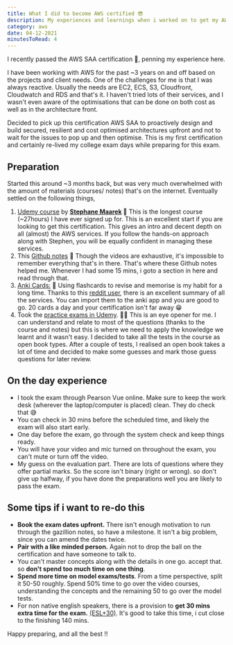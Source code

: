 ```yaml
---
title: What I did to become AWS certified 😎
description: My experiences and learnings when i worked on to get my AWS certification. I recently passed the AWS SAA certification. Penned down my learnings and experiences along the way
category: aws
date: 04-12-2021
minutesToRead: 4
---
```


I recently passed the AWS SAA certification 🎉, penning my experience here.

I have been working with AWS for the past ~3 years on and off based on the projects and client needs. One of the challenges for me is that I was always reactive. Usually the needs are EC2, ECS, S3, Cloudfront, Cloudwatch and RDS and that's it. I haven't tried lots of their services, and I wasn't even aware of the optimisations that can be done on both cost as well as in the architecture front.

Decided to pick up this certification AWS SAA to proactively design and build secured, resilient and cost optimised architectures upfront and not to wait for the issues to pop up and then optimise. This is my first certification and certainly re-lived my college exam days while preparing for this exam.

## Preparation

Started this around ~3 months back, but was very much overwhelmed with the amount of materials (courses/ notes) that's on the internet. Eventually settled on the following things,

1. [Udemy course](https://www.udemy.com/course/aws-certified-solutions-architect-associate-saa-c02/) by **[Stephane Maarek](https://www.udemy.com/user/stephane-maarek/) 🎥** This is the longest course (~27hours) I have ever signed up for. This is an excellent start if you are looking to get this certification. This gives an intro and decent depth on all (almost) the AWS services. If you follow the hands-on approach along with Stephen, you will be equally confident in managing these services.
2. This [Github notes](https://github.com/keenanromain/AWS-SAA-C02-Study-Guide) 📝 Though the videos are exhaustive, it's impossible to remember everything that's in there. That's where these Github notes helped me. Whenever I had some 15 mins, i goto a section in here and read through that.
3. [Anki Cards:](https://apps.ankiweb.net/) 📇 Using flashcards to revise and memorise is my habit for a long time. Thanks to this [reddit user](https://www.notion.so/AWS-SAA-Certification-1c3d99ed38ab494ea8ea467cd27ca725), there is an excellent summary of all the services. You can import them to the anki app and you are good to go. 20 cards a day and your certification isn't far away 😁
4. Took the [practice exams in Udemy](https://www.udemy.com/course/aws-certified-solutions-architect-associate-amazon-practice-exams-saa-c02/). ✍🏼 This is an eye opener for me. I can understand and relate to most of the questions (thanks to the course and notes) but this is where we need to apply the knowledge we learnt and it wasn't easy. I decided to take all the tests in the course as open book types. After a couple of tests, I realised an open book takes a lot of time and decided to make some guesses and mark those guess questions for later review.

## On the day experience

- I took the exam through Pearson Vue online. Make sure to keep the work desk (wherever the laptop/computer is placed) clean. They do check that 😅
- You can check in 30 mins before the scheduled time, and likely the exam will also start early.
- One day before the exam, go through the system check and keep things ready.
- You will have your video and mic turned on throughout the exam, you can't mute or turn off the video.
- My guess on the evaluation part. There are lots of questions where they offer partial marks. So the score isn't binary (right or wrong). so don't give up halfway, if you have done the preparations well you are likely to pass the exam.

## Some tips if i want to re-do this

- **Book the exam dates upfront.** There isn't enough motivation to run through the gazillion notes, so have a milestone. It isn't a big problem, since you can amend the dates twice.
- **Pair with a like minded person.** Again not to drop the ball on the certification and have someone to talk to.
- You can't master concepts along with the details in one go. accept that. so **don't spend too much time on one thing**.
- **Spend more time on model exams/tests**. From a time perspective, split it 50-50 roughly. Spend 50% time to go over the video courses, understanding the concepts and the remaining 50 to go over the model tests.
- For non native english speakers, there is a provision to **get 30 mins extra time for the exam.** [](https://aws.amazon.com/certification/policies/before-testing/) [(ESL+30)](https://aws.amazon.com/certification/policies/before-testing/). It's good to take this time, i cut close to the finishing 140 mins.

Happy preparing, and all the best !!
